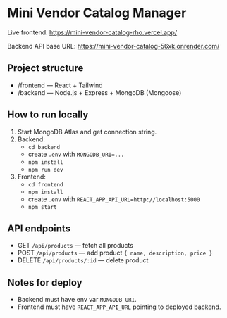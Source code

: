 # Mini Vendor Catalog Manager

Live frontend: https://mini-vendor-catalog-rho.vercel.app/

Backend API base URL: https://mini-vendor-catalog-56xk.onrender.com/

## Project structure
- /frontend — React + Tailwind
- /backend — Node.js + Express + MongoDB (Mongoose)

## How to run locally
1. Start MongoDB Atlas and get connection string.
2. Backend:
   - `cd backend`
   - create `.env` with `MONGODB_URI=...`
   - `npm install`
   - `npm run dev`
3. Frontend:
   - `cd frontend`
   - `npm install`
   - create `.env` with `REACT_APP_API_URL=http://localhost:5000`
   - `npm start`

## API endpoints
- GET `/api/products` — fetch all products
- POST `/api/products` — add product `{ name, description, price }`
- DELETE `/api/products/:id` — delete product

## Notes for deploy
- Backend must have env var `MONGODB_URI`.
- Frontend must have `REACT_APP_API_URL` pointing to deployed backend.

